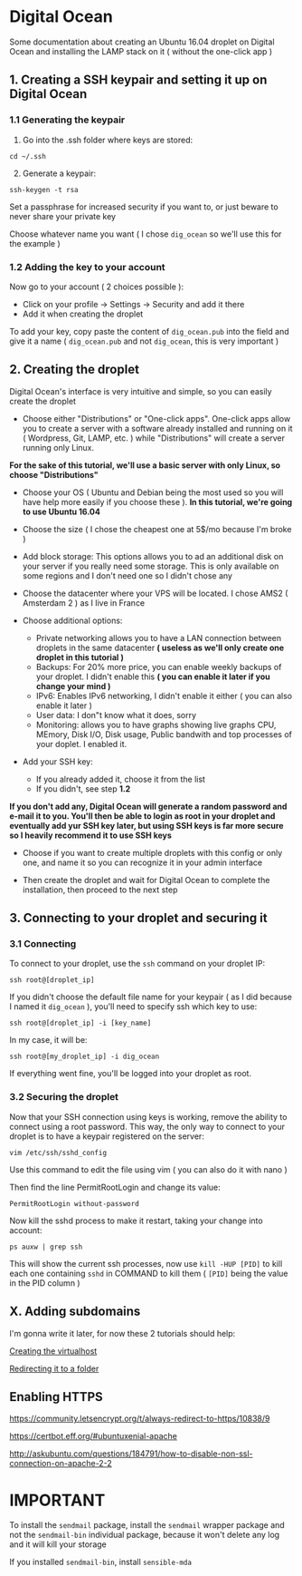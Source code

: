# Digital Ocean

Some documentation about creating an Ubuntu 16.04 droplet on Digital Ocean and installing the LAMP stack on it ( without the one-click app )

## 1. Creating a SSH keypair and setting it up on Digital Ocean

### 1.1 Generating the keypair

1. Go into the .ssh folder where keys are stored:
```
cd ~/.ssh
```

2. Generate a keypair:
```
ssh-keygen -t rsa
```
Set a passphrase for increased security if you want to, or just beware to never share your private key

Choose whatever name you want ( I chose `dig_ocean` so we'll use this for the example )

### 1.2 Adding the key to your account

Now go to your account ( 2 choices possible ):

* Click on your profile -> Settings -> Security and add it there
* Add it when creating the droplet

To add your key, copy paste the content of `dig_ocean.pub` into the field and give it a name ( `dig_ocean.pub` and not `dig_ocean`, this is very important )

## 2. Creating the droplet

Digital Ocean's interface is very intuitive and simple, so you can easily create the droplet

* Choose either "Distributions" or "One-click apps". One-click apps allow you to create a server with a software already installed and running on it ( Wordpress, Git, LAMP, etc. ) while "Distributions" will create a server running only Linux.

**For the sake of this tutorial, we'll use a basic server with only Linux, so choose "Distributions"**

* Choose your OS ( Ubuntu and Debian being the most used so you will have help more easily if you choose these ). **In this tutorial, we're going to use Ubuntu 16.04**

* Choose the size ( I chose the cheapest one at 5$/mo because I'm broke )

* Add block storage: This options allows you to ad an additional disk on your server if you really need some storage. This is only available on some regions and I don't need one so I didn't chose any

* Choose the datacenter where your VPS will be located. I chose AMS2 ( Amsterdam 2 ) as I live in France

* Choose additional options:
  * Private networking allows you to have a LAN connection between droplets in the same datacenter **( useless as we'll only create one droplet in this tutorial )**
  * Backups: For 20% more price, you can enable weekly backups of your droplet. I didn't enable this **( you can enable it later if you change your mind )**
  * IPv6: Enables IPv6 networking, I didn't enable it either ( you can also enable it later )
  * User data: I don"t know what it does, sorry
  * Monitoring: allows you to have graphs showing live graphs CPU, MEmory, Disk I/O, Disk usage, Public bandwith and top processes of your doplet. I enabled it.

* Add your SSH key:
  * If you already added it, choose it from the list
  * If you didn't, see step **1.2**

**If you don't add any, Digital Ocean will generate a random password and e-mail it to you. You'll then be able to login as root in your droplet and eventually add yur SSH key later, but using SSH keys is far more secure so I heavily recommend it to use SSH keys**

* Choose if you want to create multiple droplets with this config or only one, and name it so you can recognize it in your admin interface

* Then create the droplet and wait for Digital Ocean to complete the installation, then proceed to the next step

## 3. Connecting to your droplet and securing it

### 3.1 Connecting

To connect to your droplet, use the `ssh` command on your droplet IP:

```
ssh root@[droplet_ip]
```

If you didn't choose the default file name for your keypair ( as I did because I named it `dig_ocean` ), you'll need to specify ssh which key to use:

```
ssh root@[droplet_ip] -i [key_name]
```

In my case, it will be:
```
ssh root@[my_droplet_ip] -i dig_ocean
```

If everything went fine, you'll be logged into your droplet as root.

### 3.2 Securing the droplet

Now that your SSH connection using keys is working, remove the ability to connect using a root password. This way, the only way to connect to your droplet is to have a keypair registered on the server:
```
vim /etc/ssh/sshd_config
```

Use this command to edit the file using vim ( you can also do it with nano )

Then find the line PermitRootLogin and change its value:
```
PermitRootLogin without-password
```
Now kill the sshd process to make it restart, taking your change into account:
```
ps auxw | grep ssh
```
This will show the current ssh processes, now use `kill -HUP [PID]` to kill each one containing `sshd` in COMMAND to kill them ( `[PID]` being the value in the PID column )

## X. Adding subdomains

I'm gonna write it later, for now these 2 tutorials should help:

[Creating the virtualhost](https://www.digitalocean.com/community/questions/how-do-i-setup-subdomains-for-my-droplet?answer=1621)

[Redirecting it to a folder](https://www.digitalocean.com/community/tutorials/how-to-set-up-apache-virtual-hosts-on-ubuntu-12-04-lts)

## Enabling HTTPS

https://community.letsencrypt.org/t/always-redirect-to-https/10838/9

https://certbot.eff.org/#ubuntuxenial-apache

http://askubuntu.com/questions/184791/how-to-disable-non-ssl-connection-on-apache-2-2


# IMPORTANT

To install the `sendmail` package, install the `sendmail` wrapper package and not the `sendmail-bin` individual package, because it won't delete any log and it will kill your storage

If you installed `sendmail-bin`, install `sensible-mda`
